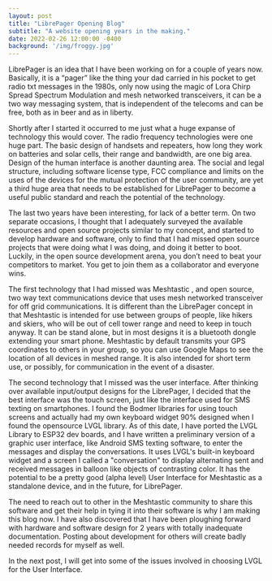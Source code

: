 ```yaml
---
layout: post
title: "LibrePager Opening Blog"
subtitle: "A website opening years in the making."
date: 2022-02-26 12:00:00 -0400
background: '/img/froggy.jpg'
---
```


LibrePager is an idea that I have been working on for a couple of years now. Basically, it is a “pager” like the thing your dad carried in his pocket to get radio txt messages in the 1980s, only now using the magic of Lora Chirp Spread Spectrum Modulation and mesh networked transceivers, it can be a two way messaging system, that is independent of the telecoms and can be free, both as in beer and as in liberty.

Shortly after I started it occurred to me just what a huge expanse of technology this would cover. The radio frequency technologies were one huge part. The basic design of handsets and repeaters, how long they work on batteries and solar cells, their range and bandwidth, are one big area. Design of the human interface is another daunting area. The social and legal structure, including software license type, FCC compliance and limits on the uses of the devices for the mutual protection of the user community, are yet a third huge area that needs to be established for LibrePager to become a useful public standard and reach the potential of the technology.

The last two years have been interesting, for lack of a better term. On two separate occasions, I thought that I adequately surveyed the available resources and open source projects similar to my concept, and started to develop hardware and software, only to find that I had missed open source projects that were doing what I was doing, and doing it better to boot. Luckily, in the open source development arena, you don’t need to beat your competitors to market. You get to join them as a collaborator and everyone wins.

The first technology that I had missed was Meshtastic , and open source, two way text communications device that uses mesh networked transceiver for off grid communications. It is different than the LibrePager concept in that Meshtastic is intended for use between groups of people, like hikers and skiers, who will be out of cell tower range and need to keep in touch anyway. It can be stand alone, but in most designs it is a bluetooth dongle extending your smart phone. Meshtastic by default transmits your GPS coordinates to others in your group, so you can use Google Maps to see the location of all devices in meshed range. It is also intended for short term use, or possibly, for communication in the event of a disaster.

The second technology that I missed was the user interface. After thinking over available input/output designs for the LibrePager, I decided that the best interface was the touch screen, just like the interface used for SMS texting on smartphones. I found the Bodmer libraries for using touch screens and actually had my own keyboard widget 90% designed when I found the opensource LVGL library. As of this date, I have ported the LVGL Library to ESP32 dev boards, and I have written a preliminary version of a graphic user interface, like Android SMS texting software, to enter the messages and display the conversations. It uses LVGL's built-in keyboard widget and a screen I called a "conversation" to display alternating sent and received messages in balloon like objects of contrasting color.   It has the potential to be a pretty good (alpha level) User Interface for Meshtastic as a standalone device, and in the future, for LibrePager.

The need to reach out to other in the Meshtastic community to share this software and get their help in tying it into their software is why I am making this blog now. I have also discovered that I have been ploughing forward with hardware and software design for 2 years with totally inadequate documentation. Posting about development for others will create badly needed records for myself as well.

In the next post, I will get into some of the issues involved in choosing LVGL for the User Interface.


